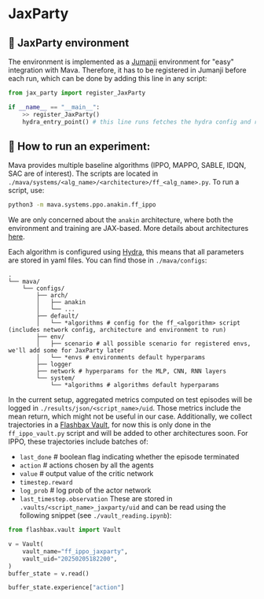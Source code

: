 # JaxParty

## 🎉 JaxParty environment

The environment is implemented as a [Jumanji](https://github.com/instadeepai/jumanji/) environment for "easy" integration with Mava. Therefore, it has to be registered in Jumanji before each run, which can be done by adding this line in any script:
```python
from jax_party import register_JaxParty

if __name__ == "__main__":
    >> register_JaxParty()
    hydra_entry_point() # this line runs fetches the hydra config and runs the experiment
```

## 🚀 How to run an experiment:

Mava provides multiple baseline algorithms (IPPO, MAPPO, SABLE, IDQN, SAC are of interest). The scripts are located in `./mava/systems/<alg_name>/<architecture>/ff_<alg_name>.py`.
To run a script, use:
```bash
python3 -m mava.systems.ppo.anakin.ff_ippo
```
We are only concerned about the `anakin` architecture, where both the environment and training are JAX-based. More details about architectures [here](https://arxiv.org/abs/2104.06272).

Each algorithm is configured using [Hydra](https://hydra.cc), this means that all parameters are stored in yaml files. You can find those in `./mava/configs`:
```
.
└── mava/
    └── configs/
        ├── arch/
        │   ├── anakin
        │   └── ...
        ├── default/
        │   └── *algorithms # config for the ff_<algorithm> script (includes network config, architecture and environment to run)
        ├── env/
        │   ├── scenario # all possible scenario for registered envs, we'll add some for JaxParty later
        │   └── *envs # environments default hyperparams 
        ├── logger
        ├── network # hyperparams for the MLP, CNN, RNN layers
        └── system/
            └── *algorithms # algorithms default hyperparams
```
In the current setup, aggregated metrics computed on test episodes will be logged in `./results/json/<script_name>/uid`. Those metrics include the mean return, which might not be useful in our case.
Additionally, we collect trajectories in a [Flashbax Vault](https://github.com/instadeepai/flashbax), for now this is only done in the `ff_ippo_vault.py` script and will be added to other architectures soon. For IPPO, these trajectories include batches of:
* ``last_done`` # boolean flag indicating whether the episode terminated
* ``action`` # actions chosen by all the agents
* ``value`` # output value of the critic network
* ``timestep.reward``
* ``log_prob`` # log prob of the actor network
* ``last_timestep.observation``
These are stored in `.vaults/<script_name>_jaxparty/uid` and can be read using the following snippet (see `./vault_reading.ipynb`):
```python
from flashbax.vault import Vault

v = Vault(
    vault_name="ff_ippo_jaxparty",
    vault_uid="20250205182200",
)
buffer_state = v.read()

buffer_state.experience["action"] 
```

